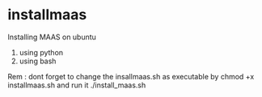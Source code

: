 # installmaas
Installing MAAS on ubuntu
1. using python
2. using bash

Rem : dont forget to change the insallmaas.sh as executable by
chmod +x installmaas.sh
and run it 
./install_maas.sh
